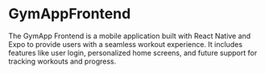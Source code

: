 # GymAppFrontend
The GymApp Frontend is a mobile application built with React Native and Expo to provide users with a seamless workout experience. It includes features like user login, personalized home screens, and future support for tracking workouts and progress.
